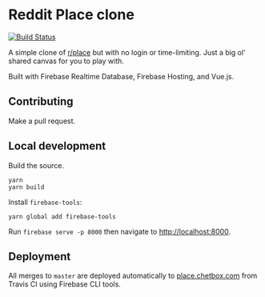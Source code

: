 # Reddit Place clone

[![Build Status](https://travis-ci.org/chetbox/place.svg?branch=master)](https://travis-ci.org/chetbox/place)

A simple clone of [r/place](https://reddit.com/r/place) but with no login or time-limiting. Just a big ol' shared canvas for you to play with.

Built with Firebase Realtime Database, Firebase Hosting, and Vue.js.

## Contributing

Make a pull request.

## Local development

Build the source.

```shell
yarn
yarn build
```

Install `firebase-tools`:

```shell
yarn global add firebase-tools
```

Run `firebase serve -p 8000` then navigate to [http://localhost:8000](https://localhost:8000).

## Deployment

All merges to `master` are deployed automatically to [place.chetbox.com](https://place.chetbox.com) from Travis CI using Firebase CLI tools.
